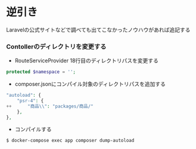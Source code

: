 # 逆引き

Laravelの公式サイトなどで調べても出てこなかったノウハウがあれば追記する

### Contollerのディレクトリを変更する

* RouteServiceProvider 18行目のディレクトリパスを変更する

```php
protected $namespace = '';
```

* composer.jsonにコンパイル対象のディレクトリパスを追加する
```php
"autoload": {
    "psr-4": {
++      "商品\\": "packages/商品/"
    },
},
```

* コンパイルする
```bash
$ docker-compose exec app composer dump-autoload
```
